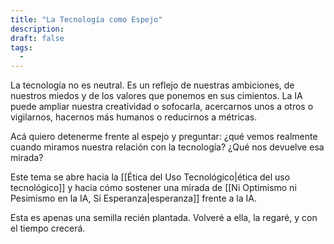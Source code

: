 ```yaml
---
title: "La Tecnología como Espejo"
description:
draft: false
tags:
  -
---
```

La tecnología no es neutral.
Es un reflejo de nuestras ambiciones, de nuestros miedos y de los valores que ponemos en sus cimientos. La IA puede ampliar nuestra creatividad o sofocarla, acercarnos unos a otros o vigilarnos, hacernos más humanos o reducirnos a métricas.

Acá quiero detenerme frente al espejo y preguntar: ¿qué vemos realmente cuando miramos nuestra relación con la tecnología? ¿Qué nos devuelve esa mirada?

Este tema se abre hacia la [[Ética del Uso Tecnológico|ética del uso tecnológico]] y hacia cómo sostener una mirada de [[Ni Optimismo ni Pesimismo en la IA, Sí Esperanza|esperanza]] frente a la IA.

Esta es apenas una semilla recién plantada. Volveré a ella, la regaré, y con el tiempo crecerá.